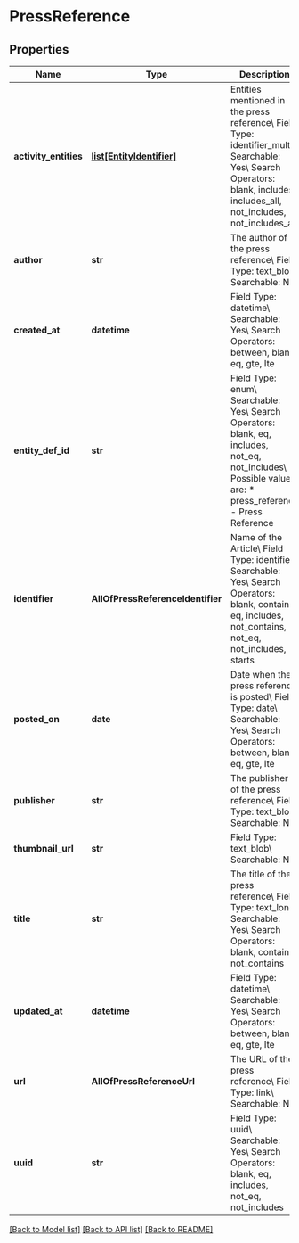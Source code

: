 # PressReference

## Properties
Name | Type | Description | Notes
------------ | ------------- | ------------- | -------------
**activity_entities** | [**list[EntityIdentifier]**](EntityIdentifier.md) | Entities mentioned in the press reference\\ Field Type: identifier_multi\\ Searchable: Yes\\ Search Operators: blank, includes, includes_all, not_includes, not_includes_all  | [optional] 
**author** | **str** | The author of the press reference\\ Field Type: text_blob\\ Searchable: No  | [optional] 
**created_at** | **datetime** | Field Type: datetime\\ Searchable: Yes\\ Search Operators: between, blank, eq, gte, lte  | [optional] 
**entity_def_id** | **str** | Field Type: enum\\ Searchable: Yes\\ Search Operators: blank, eq, includes, not_eq, not_includes\\ Possible values are:  * press_reference - Press Reference  | [optional] 
**identifier** | **AllOfPressReferenceIdentifier** | Name of the Article\\ Field Type: identifier\\ Searchable: Yes\\ Search Operators: blank, contains, eq, includes, not_contains, not_eq, not_includes, starts  | 
**posted_on** | **date** | Date when the press reference is posted\\ Field Type: date\\ Searchable: Yes\\ Search Operators: between, blank, eq, gte, lte  | [optional] 
**publisher** | **str** | The publisher of the press reference\\ Field Type: text_blob\\ Searchable: No  | [optional] 
**thumbnail_url** | **str** | Field Type: text_blob\\ Searchable: No  | [optional] 
**title** | **str** | The title of the press reference\\ Field Type: text_long\\ Searchable: Yes\\ Search Operators: blank, contains, not_contains  | [optional] 
**updated_at** | **datetime** | Field Type: datetime\\ Searchable: Yes\\ Search Operators: between, blank, eq, gte, lte  | [optional] 
**url** | **AllOfPressReferenceUrl** | The URL of the press reference\\ Field Type: link\\ Searchable: No  | [optional] 
**uuid** | **str** | Field Type: uuid\\ Searchable: Yes\\ Search Operators: blank, eq, includes, not_eq, not_includes  | [optional] 

[[Back to Model list]](../README.md#documentation-for-models) [[Back to API list]](../README.md#documentation-for-api-endpoints) [[Back to README]](../README.md)

